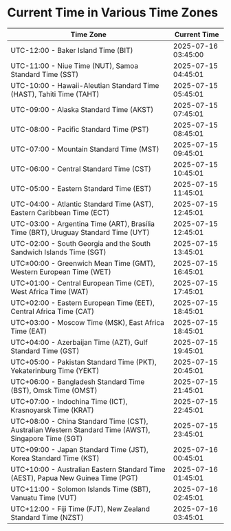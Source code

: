 # Current Time in Various Time Zones

| Time Zone | Current Time |
|-----------|--------------|
| UTC-12:00 - Baker Island Time (BIT) | 2025-07-16 03:45:00 |
| UTC-11:00 - Niue Time (NUT), Samoa Standard Time (SST) | 2025-07-15 04:45:01 |
| UTC-10:00 - Hawaii-Aleutian Standard Time (HAST), Tahiti Time (TAHT) | 2025-07-15 05:45:01 |
| UTC-09:00 - Alaska Standard Time (AKST) | 2025-07-15 07:45:01 |
| UTC-08:00 - Pacific Standard Time (PST) | 2025-07-15 08:45:01 |
| UTC-07:00 - Mountain Standard Time (MST) | 2025-07-15 09:45:01 |
| UTC-06:00 - Central Standard Time (CST) | 2025-07-15 10:45:01 |
| UTC-05:00 - Eastern Standard Time (EST) | 2025-07-15 11:45:01 |
| UTC-04:00 - Atlantic Standard Time (AST), Eastern Caribbean Time (ECT) | 2025-07-15 12:45:01 |
| UTC-03:00 - Argentina Time (ART), Brasília Time (BRT), Uruguay Standard Time (UYT) | 2025-07-15 12:45:01 |
| UTC-02:00 - South Georgia and the South Sandwich Islands Time (SGT) | 2025-07-15 13:45:01 |
| UTC±00:00 - Greenwich Mean Time (GMT), Western European Time (WET) | 2025-07-15 16:45:01 |
| UTC+01:00 - Central European Time (CET), West Africa Time (WAT) | 2025-07-15 17:45:01 |
| UTC+02:00 - Eastern European Time (EET), Central Africa Time (CAT) | 2025-07-15 18:45:01 |
| UTC+03:00 - Moscow Time (MSK), East Africa Time (EAT) | 2025-07-15 18:45:01 |
| UTC+04:00 - Azerbaijan Time (AZT), Gulf Standard Time (GST) | 2025-07-15 19:45:01 |
| UTC+05:00 - Pakistan Standard Time (PKT), Yekaterinburg Time (YEKT) | 2025-07-15 20:45:01 |
| UTC+06:00 - Bangladesh Standard Time (BST), Omsk Time (OMST) | 2025-07-15 21:45:01 |
| UTC+07:00 - Indochina Time (ICT), Krasnoyarsk Time (KRAT) | 2025-07-15 22:45:01 |
| UTC+08:00 - China Standard Time (CST), Australian Western Standard Time (AWST), Singapore Time (SGT) | 2025-07-15 23:45:01 |
| UTC+09:00 - Japan Standard Time (JST), Korea Standard Time (KST) | 2025-07-16 00:45:01 |
| UTC+10:00 - Australian Eastern Standard Time (AEST), Papua New Guinea Time (PGT) | 2025-07-16 01:45:01 |
| UTC+11:00 - Solomon Islands Time (SBT), Vanuatu Time (VUT) | 2025-07-16 02:45:01 |
| UTC+12:00 - Fiji Time (FJT), New Zealand Standard Time (NZST) | 2025-07-16 03:45:01 |
